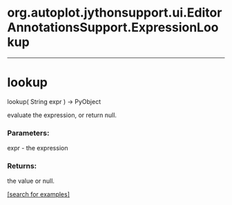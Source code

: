 # org.autoplot.jythonsupport.ui.EditorAnnotationsSupport.ExpressionLookup
***
<a name="lookup"></a>
# lookup
lookup( String expr ) &rarr; PyObject

evaluate the expression, or return null.

### Parameters:
expr - the expression

### Returns:
the value or null.

<a href="https://github.com/autoplot/dev/search?q=lookup&unscoped_q=lookup">[search for examples]</a>

